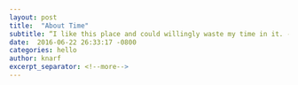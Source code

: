```yaml
---
layout: post
title:  "About Time"
subtitle: “I like this place and could willingly waste my time in it. -Shakespeare” 
date:  2016-06-22 26:33:17 -0800
categories: hello
author: knarf
excerpt_separator: <!--more-->
---
```


